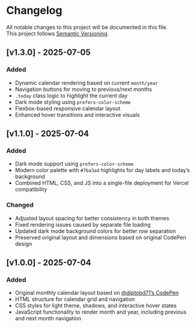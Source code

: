 # Changelog

All notable changes to this project will be documented in this file.  
This project follows [Semantic Versioning](https://semver.org/).

## [v1.3.0] - 2025-07-05

### Added
- Dynamic calendar rendering based on current `month/year`
- Navigation buttons for moving to previous/next months
- `.today` class logic to highlight the current day
- Dark mode styling using `prefers-color-scheme`
- Flexbox-based responsive calendar layout
- Enhanced hover transitions and interactive visuals

## [v1.1.0] - 2025-07-04

### Added
- Dark mode support using `prefers-color-scheme`
- Modern color palette with `#7ba3ad` highlights for day labels and today’s background
- Combined HTML, CSS, and JS into a single-file deployment for Vercel compatibility

### Changed
- Adjusted layout spacing for better consistency in both themes
- Fixed rendering issues caused by separate file loading
- Updated dark mode background colors for better row separation
- Preserved original layout and dimensions based on original CodePen design

## [v1.0.0] - 2025-07-04

### Added
- Original monthly calendar layout based on [@diptobd71’s CodePen](https://codepen.io/diptobd71/pen/wBBBRxr)
- HTML structure for calendar grid and navigation
- CSS styles for light theme, shadows, and interactive hover states
- JavaScript functionality to render month and year, including previous and next month navigation
